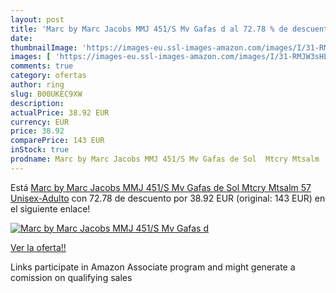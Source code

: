 ```yaml
---
layout: post
title: 'Marc by Marc Jacobs MMJ 451/S Mv Gafas d al 72.78 % de descuento'
date: 
thumbnailImage: 'https://images-eu.ssl-images-amazon.com/images/I/31-RMJW3sHL._SL200_.jpg'
images: [ 'https://images-eu.ssl-images-amazon.com/images/I/31-RMJW3sHL._SL200_.jpg' ]
comments: true
category: ofertas
author: ring
slug: B00UKEC9XW
description:
actualPrice: 38.92 EUR
currency: EUR
price: 38.92
comparePrice: 143 EUR
inStock: true
prodname: Marc by Marc Jacobs MMJ 451/S Mv Gafas de Sol  Mtcry Mtsalm  57 Unisex-Adulto
---
```


Está [Marc by Marc Jacobs MMJ 451/S Mv Gafas de Sol  Mtcry Mtsalm  57 Unisex-Adulto](https://www.amazon.es/dp/B00UKEC9XW/?tag=tolees-21) con 72.78 de descuento por 38.92 EUR (original: 143 EUR) en el siguiente enlace!

[![Marc by Marc Jacobs MMJ 451/S Mv Gafas d](https://images-eu.ssl-images-amazon.com/images/I/31-RMJW3sHL._SL200_.jpg)](https://www.amazon.es/dp/B00UKEC9XW/?tag=tolees-21)

[Ver la oferta!!](https://www.amazon.es/dp/B00UKEC9XW/?tag=tolees-21)

Links participate in Amazon Associate program and might generate a comission on qualifying sales


